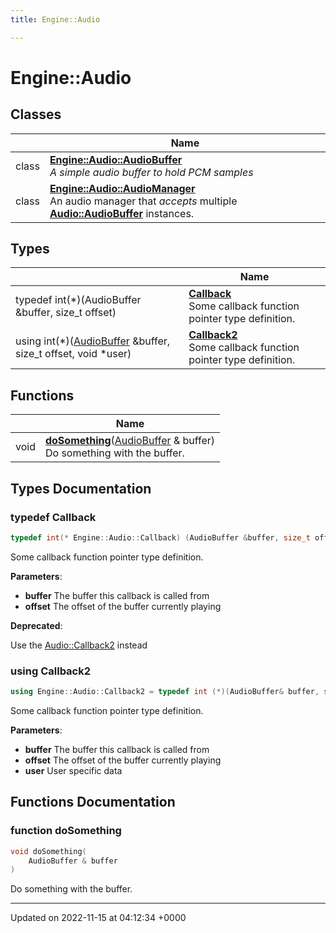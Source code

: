 ```yaml
---
title: Engine::Audio

---
```


# Engine::Audio



## Classes

|                | Name           |
| -------------- | -------------- |
| class | **[Engine::Audio::AudioBuffer](/classes/classEngine_1_1Audio_1_1AudioBuffer.md)** <br>_A simple audio buffer to hold PCM samples_ |
| class | **[Engine::Audio::AudioManager](/classes/classEngine_1_1Audio_1_1AudioManager.md)** <br>An audio manager that _accepts_ multiple **[Audio::AudioBuffer](/classes/classEngine_1_1Audio_1_1AudioBuffer.md)** instances.  |

## Types

|                | Name           |
| -------------- | -------------- |
| typedef int(*)(AudioBuffer &buffer, size_t offset) | **[Callback](/namespaces/namespaceEngine_1_1Audio.md#typedef-callback)** <br>Some callback function pointer type definition.  |
| using int(*)([AudioBuffer](/classes/classEngine_1_1Audio_1_1AudioBuffer.md) &buffer, size_t offset, void *user) | **[Callback2](/namespaces/namespaceEngine_1_1Audio.md#using-callback2)** <br>Some callback function pointer type definition.  |

## Functions

|                | Name           |
| -------------- | -------------- |
| void | **[doSomething](/namespaces/namespaceEngine_1_1Audio.md#function-dosomething)**([AudioBuffer](/classes/classEngine_1_1Audio_1_1AudioBuffer.md) & buffer)<br>Do something with the buffer.  |

## Types Documentation

### typedef Callback

```cpp
typedef int(* Engine::Audio::Callback) (AudioBuffer &buffer, size_t offset);
```

Some callback function pointer type definition. 

**Parameters**: 

  * **buffer** The buffer this callback is called from 
  * **offset** The offset of the buffer currently playing 


**Deprecated**: 

Use the [Audio::Callback2](/namespaces/namespaceEngine_1_1Audio.md#using-callback2) instead 

### using Callback2

```cpp
using Engine::Audio::Callback2 = typedef int (*)(AudioBuffer& buffer, size_t offset, void* user);
```

Some callback function pointer type definition. 

**Parameters**: 

  * **buffer** The buffer this callback is called from 
  * **offset** The offset of the buffer currently playing 
  * **user** User specific data 



## Functions Documentation

### function doSomething

```cpp
void doSomething(
    AudioBuffer & buffer
)
```

Do something with the buffer. 





-------------------------------

Updated on 2022-11-15 at 04:12:34 +0000